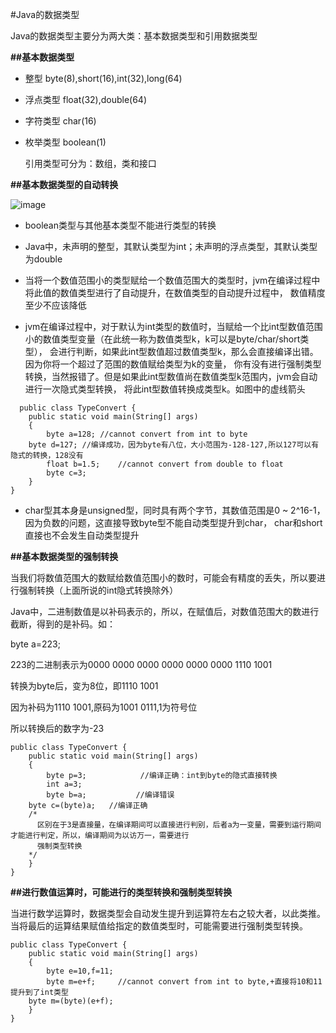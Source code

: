 #Java的数据类型

Java的数据类型主要分为两大类：基本数据类型和引用数据类型

**##基本数据类型**

* 整型
  byte(8),short(16),int(32),long(64)
* 浮点类型
  float(32),double(64)
* 字符类型
  char(16)
* 枚举类型
  boolean(1)
  
  引用类型可分为：数组，类和接口
  
**##基本数据类型的自动转换**
  
  ![image]()
  
* boolean类型与其他基本类型不能进行类型的转换
  
* Java中，未声明的整型，其默认类型为int；未声明的浮点类型，其默认类型为double  
  
* 当将一个数值范围小的类型赋给一个数值范围大的类型时，jvm在编译过程中将此值的数值类型进行了自动提升，在数值类型的自动提升过程中，
    数值精度至少不应该降低
  
* jvm在编译过程中，对于默认为int类型的数值时，当赋给一个比int型数值范围小的数值类型变量（在此统一称为数值类型k，k可以是byte/char/short类型），
  会进行判断，如果此int型数值超过数值类型k，那么会直接编译出错。因为你将一个超过了范围的数值赋给类型为k的变量，
  你有没有进行强制类型转换，当然报错了。但是如果此int型数值尚在数值类型k范围内，jvm会自动进行一次隐式类型转换，
  将此int型数值转换成类型k。如图中的虚线箭头
  
```
  public class TypeConvert {
	public static void main(String[] args)
	{
		byte a=128;	//cannot convert from int to byte
    byte d=127; //编译成功，因为byte有八位，大小范围为-128-127,所以127可以有隐式的转换，128没有
		float b=1.5;	//cannot convert from double to float
		byte c=3;
	}
}
```

* char型其本身是unsigned型，同时具有两个字节，其数值范围是0 ~ 2^16-1，因为负数的问题，这直接导致byte型不能自动类型提升到char，
  char和short直接也不会发生自动类型提升
  
**##基本数据类型的强制转换**

当我们将数值范围大的数赋给数值范围小的数时，可能会有精度的丢失，所以要进行强制转换（上面所说的int隐式转换除外）

Java中，二进制数值是以补码表示的，所以，在赋值后，对数值范围大的数进行截断，得到的是补码。如：

byte  a=223;

223的二进制表示为0000 0000 0000 0000 0000 0000 1110 1001

转换为byte后，变为8位，即1110 1001

因为补码为1110 1001,原码为1001 0111,1为符号位

所以转换后的数字为-23

```
public class TypeConvert {
	public static void main(String[] args)
	{
		byte p=3;	         //编译正确：int到byte的隐式直接转换
		int a=3;
		byte b=a;	        //编译错误
    byte c=(byte)a;   //编译正确
    /*
      区别在于3是直接量，在编译期间可以直接进行判别，后者a为一变量，需要到运行期间才能进行判定，所以，编译期间为以访万一，需要进行
      强制类型转换
    */
	}
}
```

**##进行数值运算时，可能进行的类型转换和强制类型转换**

当进行数学运算时，数据类型会自动发生提升到运算符左右之较大者，以此类推。当将最后的运算结果赋值给指定的数值类型时，可能需要进行强制类型转换。

```
public class TypeConvert {
	public static void main(String[] args)
	{
		byte e=10,f=11;
		byte m=e+f;		//cannot convert from int to byte,+直接将10和11提升到了int类型
    byte m=(byte)(e+f);
	}
}
```

